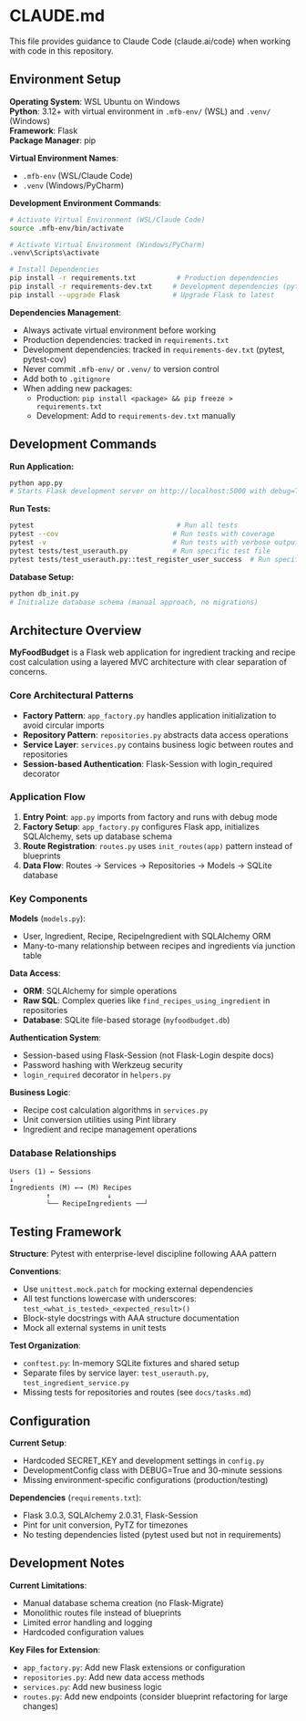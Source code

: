 # CLAUDE.md

This file provides guidance to Claude Code (claude.ai/code) when working with code in this repository.

## Environment Setup

**Operating System**: WSL Ubuntu on Windows  
**Python**: 3.12+ with virtual environment in `.mfb-env/` (WSL) and `.venv/` (Windows)  
**Framework**: Flask  
**Package Manager**: pip  

**Virtual Environment Names**:
- `.mfb-env` (WSL/Claude Code)
- `.venv` (Windows/PyCharm)

**Development Environment Commands**:
```bash
# Activate Virtual Environment (WSL/Claude Code)
source .mfb-env/bin/activate

# Activate Virtual Environment (Windows/PyCharm)
.venv\Scripts\activate

# Install Dependencies
pip install -r requirements.txt          # Production dependencies
pip install -r requirements-dev.txt     # Development dependencies (pytest, coverage)
pip install --upgrade Flask             # Upgrade Flask to latest
```

**Dependencies Management**:
- Always activate virtual environment before working
- Production dependencies: tracked in `requirements.txt`
- Development dependencies: tracked in `requirements-dev.txt` (pytest, pytest-cov)
- Never commit `.mfb-env/` or `.venv/` to version control
- Add both to `.gitignore`
- When adding new packages:
  - Production: `pip install <package> && pip freeze > requirements.txt`
  - Development: Add to `requirements-dev.txt` manually

## Development Commands

**Run Application:**
```bash
python app.py
# Starts Flask development server on http://localhost:5000 with debug=True
```

**Run Tests:**
```bash
pytest                                   # Run all tests
pytest --cov                            # Run tests with coverage
pytest -v                               # Run tests with verbose output
pytest tests/test_userauth.py           # Run specific test file
pytest tests/test_userauth.py::test_register_user_success  # Run specific test function
```

**Database Setup:**
```bash
python db_init.py
# Initialize database schema (manual approach, no migrations)
```

## Architecture Overview

**MyFoodBudget** is a Flask web application for ingredient tracking and recipe cost calculation using a layered MVC architecture with clear separation of concerns.

### Core Architectural Patterns

- **Factory Pattern**: `app_factory.py` handles application initialization to avoid circular imports
- **Repository Pattern**: `repositories.py` abstracts data access operations
- **Service Layer**: `services.py` contains business logic between routes and repositories
- **Session-based Authentication**: Flask-Session with login_required decorator

### Application Flow

1. **Entry Point**: `app.py` imports from factory and runs with debug mode
2. **Factory Setup**: `app_factory.py` configures Flask app, initializes SQLAlchemy, sets up database schema
3. **Route Registration**: `routes.py` uses `init_routes(app)` pattern instead of blueprints
4. **Data Flow**: Routes → Services → Repositories → Models → SQLite database

### Key Components

**Models** (`models.py`):
- User, Ingredient, Recipe, RecipeIngredient with SQLAlchemy ORM
- Many-to-many relationship between recipes and ingredients via junction table

**Data Access**:
- **ORM**: SQLAlchemy for simple operations
- **Raw SQL**: Complex queries like `find_recipes_using_ingredient` in repositories
- **Database**: SQLite file-based storage (`myfoodbudget.db`)

**Authentication System**:
- Session-based using Flask-Session (not Flask-Login despite docs)
- Password hashing with Werkzeug security
- `login_required` decorator in `helpers.py`

**Business Logic**:
- Recipe cost calculation algorithms in `services.py`
- Unit conversion utilities using Pint library
- Ingredient and recipe management operations

### Database Relationships

```
Users (1) ← Sessions
↓
Ingredients (M) ←→ (M) Recipes
         ↑              ↓
         └── RecipeIngredients ──┘
```

## Testing Framework

**Structure**: Pytest with enterprise-level discipline following AAA pattern

**Conventions**:
- Use `unittest.mock.patch` for mocking external dependencies
- All test functions lowercase with underscores: `test_<what_is_tested>_<expected_result>()`
- Block-style docstrings with AAA structure documentation
- Mock all external systems in unit tests

**Test Organization**:
- `conftest.py`: In-memory SQLite fixtures and shared setup
- Separate files by service layer: `test_userauth.py`, `test_ingredient_service.py`
- Missing tests for repositories and routes (see `docs/tasks.md`)

## Configuration

**Current Setup**:
- Hardcoded SECRET_KEY and development settings in `config.py`
- DevelopmentConfig class with DEBUG=True and 30-minute sessions
- Missing environment-specific configurations (production/testing)

**Dependencies** (`requirements.txt`):
- Flask 3.0.3, SQLAlchemy 2.0.31, Flask-Session
- Pint for unit conversion, PyTZ for timezones
- No testing dependencies listed (pytest used but not in requirements)

## Development Notes

**Current Limitations**:
- Manual database schema creation (no Flask-Migrate)
- Monolithic routes file instead of blueprints
- Limited error handling and logging
- Hardcoded configuration values

**Key Files for Extension**:
- `app_factory.py`: Add new Flask extensions or configuration
- `repositories.py`: Add new data access methods
- `services.py`: Add new business logic
- `routes.py`: Add new endpoints (consider blueprint refactoring for large changes)